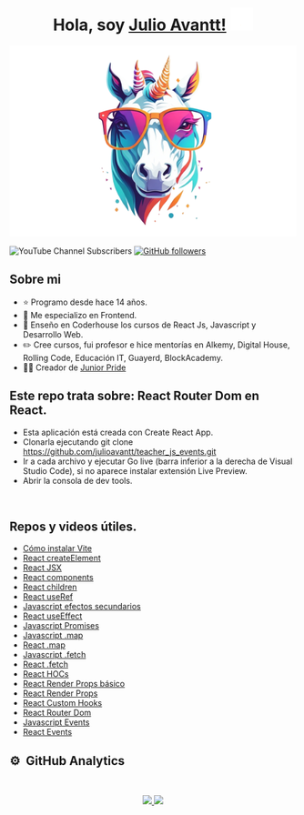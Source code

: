<div align="center">
<h1 align="center">Hola, soy <a href="https://www.youtube.com/@juniorpride">Julio Avantt!</a> <img src="https://github.com/Kathryn-Jie/Kathryn-Jie/blob/main/wave.gif" width="40px" /></h1>
 
</div>
<p align="center">
 <img src="https://github.com/julioavantt/julioavantt/blob/main/unicorn-with-glasses.png">
</p>

![YouTube Channel Subscribers](https://img.shields.io/youtube/channel/subscribers/UC38RutKRyCUHZ866mTNkUAw?link=https%3A%2F%2Fyoutube.com%2F%40juniorpride)
[![GitHub followers](https://img.shields.io/github/followers/julioavantt?style=social)](https://github.com/julioavantt)

## Sobre mi

- ⭐ Programo desde hace 14 años.
- 📲 Me especializo en Frontend.
- 🎥 Enseño en Coderhouse los cursos de React Js, Javascript y Desarrollo Web.
- ✏️ Cree cursos, fui profesor e hice mentorías en Alkemy, Digital House, Rolling Code, Educación IT, Guayerd, BlockAcademy.
- 🧑‍🏫 Creador de [Junior Pride](https://www.youtube.com/@juniorpride)
  <br>

## Este repo trata sobre: React Router Dom en React.

- Esta aplicación está creada con Create React App.
- Clonarla ejecutando git clone https://github.com/julioavantt/teacher_js_events.git
- Ir a cada archivo y ejecutar Go live (barra inferior a la derecha de Visual Studio Code), si no aparece instalar extensión Live Preview.
- Abrir la consola de dev tools.

<br>

## Repos y videos útiles.

- [Cómo instalar Vite](https://www.youtube.com/watch?v=jcKoP-FvPsY&ab_channel=JuniorPride)
- [React createElement](https://github.com/julioavantt/teacher_react_create_element)
- [React JSX](https://github.com/julioavantt/teacher_react_jsx_basic)
- [React components](https://github.com/julioavantt/teacher_react_components)
- [React children](https://github.com/julioavantt/teacher_react_children)
- [React useRef](https://github.com/julioavantt/teacher_react_useref)
- [Javascript efectos secundarios](https://github.com/julioavantt/teacher_js_side_effects)
- [React useEffect](https://github.com/julioavantt/teacher_react_useeffect)
- [Javascript Promises](https://github.com/julioavantt/teacher_js_promises)
- [Javascript .map](https://github.com/julioavantt/teacher_js_map)
- [React .map](https://github.com/julioavantt/teacher_react_map)
- [Javascript .fetch](https://github.com/julioavantt/teacher_js_fetch)
- [React .fetch](https://github.com/julioavantt/teacher_react_fetch)
- [React HOCs](https://github.com/julioavantt/teacher_react_hocs)
- [React Render Props básico](https://github.com/julioavantt/teacher_react_render_props_basic)
- [React Render Props](https://github.com/julioavantt/teacher_render_props)
- [React Custom Hooks](https://github.com/julioavantt/teacher_react_custom_hooks)
- [React Router Dom](https://github.com/julioavantt/teacher_react_router_dom)
- [Javascript Events](https://github.com/julioavantt/teacher_js_events)
- [React Events](https://github.com/julioavantt/teacher_react_events)
  <br>

## ⚙️ &nbsp;GitHub Analytics

<br>
<p align="center">
<a href="https://github.com/ArisGuimera">
  <img height="180em" src="https://github-readme-stats-eight-theta.vercel.app/api?username=julioavantt&show_icons=true&theme=algolia&include_all_commits=true&count_private=true"/>
  <img height="180em" src="https://github-readme-stats-eight-theta.vercel.app/api/top-langs/?username=julioavantt&layout=compact&langs_count=8&theme=algolia"/>
</a>
</p>
